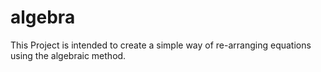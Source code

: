 algebra
=======

This Project is intended to create a simple way of re-arranging equations using the algebraic method.
